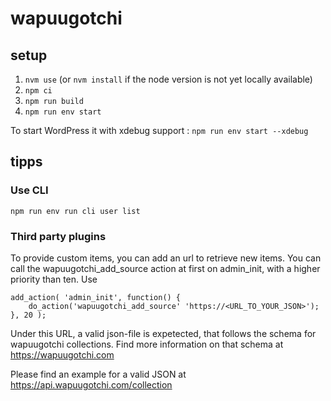 # wapuugotchi

## setup

1. `nvm use` (or `nvm install` if the node version is not yet locally available)
1. `npm ci`
1. `npm run build`
1. `npm run env start`
  
  To start WordPress it with xdebug support : `npm run env start --xdebug`

## tipps
### Use CLI
``npm run env run cli user list``


### Third party plugins
To provide custom items, you can add an url to retrieve new items. You can call the wapuugotchi_add_source action at first on admin_init, with a higher priority than ten.
Use
```
add_action( 'admin_init', function() {
    do_action('wapuugotchi_add_source' 'https://<URL_TO_YOUR_JSON>');
}, 20 );
```

Under this URL, a valid json-file is expetected, that follows the schema for wapuugotchi collections. Find more information on that schema at https://wapuugotchi.com

Please find an example for a valid JSON at https://api.wapuugotchi.com/collection

